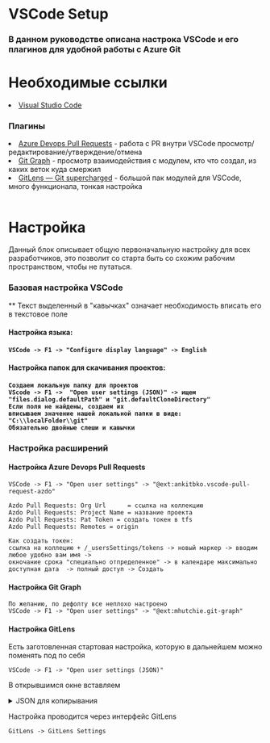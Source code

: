 # VSCode Setup
<h3>В данном руководстве описана настрока VSCode и его плагинов для удобной работы с Azure Git</h3>

# Необходимые ссылки
<table>
<li><a href="https://code.visualstudio.com/" target="_blank">Visual Studio Code</a></li>
<h3>Плагины</h3>
<li><a href="https://marketplace.visualstudio.com/items?itemName=ankitbko.vscode-pull-request-azdo" target="_blank">Azure Devops Pull Requests</a> - работа с PR внутри VSCode просмотр/редактирование/утверждение/отмена</li>
<li><a href="https://marketplace.visualstudio.com/items?itemName=mhutchie.git-graph" target="_blank">Git Graph</a> - просмотр взаимодействия с модулем, кто что создал, из каких веток куда смержил</li>
<li><a href="https://marketplace.visualstudio.com/items?itemName=eamodio.gitlens" target="_blank">GitLens — Git supercharged</a> - большой пак модулей для VSCode, много функционала, тонкая настройка</li>
</table>

# Настройка
Данный блок описывает общую первоначальную настройку для всех разработчиков, это позволит со старта быть со схожим рабочим пространством, чтобы не путаться.
<h3>Базовая настройка VSCode</h3>
** Текст выделенный в "кавычках" означает необходимость вписать его в текстовое поле

<h4>Настройка языка:<h4>

    VSCode -> F1 -> "Configure display language" -> English
<h4>Настройка папок для скачивания проектов:<h4>

    Создаем локальную папку для проектов
    VScode -> F1 ->  "Open user settings (JSON)" -> ищем 
    "files.dialog.defaultPath" и "git.defaultCloneDirectory"
    Если поля не найдены, создаем их
    вписываем значение нашей локальной папки в виде: "C:\\localFolder\\git" 
    Обязательно двойные слеши и кавычки

<h3>Настройка расширений</h3>
<h4>Настройка Azure Devops Pull Requests</h4>

    VSCode -> F1 -> "Open user settings" -> "@ext:ankitbko.vscode-pull-request-azdo"
    
    Azdo Pull Requests: Org Url      = ссылка на коллекцию
    Azdo Pull Requests: Project Name = название проекта
    Azdo Pull Requests: Pat Token = создать токен в tfs 
    Azdo Pull Requests: Remotes = origin

    Как создать токен:
    ссылка на коллецию + /_usersSettings/tokens -> новый маркер -> вводим любое удобно вам имя ->
    окночание срока "специально отпределенное" -> в календаре максимально доступная дата  -> полный доступ -> Создать

<h4>Настройка Git Graph</h4>

    По желанию, по дефолту все неплохо настроено
    VSCode -> F1 -> "Open user settings" -> "@ext:mhutchie.git-graph"

<h4>Настройка GitLens</h4>

Есть заготовленная стартовая настройка, которую в дальнейшем можно поменять под по себя

    VSCode -> F1 -> "Open user settings (JSON)"

В открывшимся окне вставляем
<details>
  <summary>JSON для копирывания</summary>

  ```
  "gitlens.views.remotes.branches.layout": "list",
    "gitlens.blame.compact": false,
    "gitlens.gitCommands.skipConfirmations": [
        "fetch:command",
        "stash-push:command",
        "switch:command"
    ],
    "gitlens.hovers.currentLine.over": "line",
    "gitlens.blame.format": "${author||10} ${date}",
    "gitlens.blame.highlight.locations": [
        "gutter",
        "line",
        "overview"
    ],
    "gitlens.blame.heatmap.enabled": false,
    "gitlens.changes.locations": [
        "overview"
    ],
    "gitlens.menus": {
        "editor": {
            "blame": true,
            "clipboard": true,
            "compare": true,
            "history": true,
            "remote": true
        },
        "editorGroup": {
            "blame": true,
            "compare": true
        },
        "editorGutter": {
            "compare": true,
            "remote": true,
            "share": true
        },
        "editorTab": {
            "clipboard": true,
            "compare": true,
            "history": true,
            "remote": true
        },
        "explorer": {
            "clipboard": true,
            "compare": true,
            "history": true,
            "remote": true
        },
        "ghpr": {
            "worktree": true
        },
        "scm": {
            "graph": true
        },
        "scmRepositoryInline": {
            "graph": true,
            "stash": false
        },
        "scmRepository": {
            "authors": true,
            "generateCommitMessage": true,
            "patch": true,
            "graph": false
        },
        "scmGroupInline": {
            "stash": true
        },
        "scmGroup": {
            "compare": true,
            "openClose": true,
            "patch": true,
            "stash": true
        },
        "scmItemInline": {
            "stash": false
        }
    },
  ```
</details>

Настройка проводится через интерфейс GitLens

    GitLens -> GitLens Settings